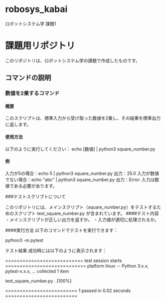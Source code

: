 # robosys_kabai
ロボットシステム学 課題1
# 課題用リポジトリ

このリポジトリは、ロボットシステム学の課題で作成したものです。

## コマンドの説明

### 数値を2乗するコマンド

#### 概要
このスクリプトは、標準入力から受け取った数値を2乗し、その結果を標準出力に返します。

#### 使用方法
以下のように実行してください：
echo [数値] | python3 square_number.py

#### 例
入力が5の場合：echo 5 | python3 square_number.py
出力：25.0
入力が数値でない場合：echo "abc" | python3 square_number.py
出力：Error: 入力は数値である必要があります。

###テストスクリプトについて

このリポジトリには、メインスクリプト（square_number.py）をテストするためのスクリプト test_square_number.py が含まれています。
####テスト内容
・メインスクリプトが正しい出力を返すか。
・入力値が適切に処理されるか。

####実行方法
以下のコマンドでテストを実行できます：

python3 -m pytest

テスト結果 成功時には以下のように表示されます：

=========================== test session starts ============================
platform linux -- Python 3.x.x, pytest-x.x.x, ...
collected 1 item

test_square_number.py .                                              [100%]

========================= 1 passed in 0.02 seconds =========================
